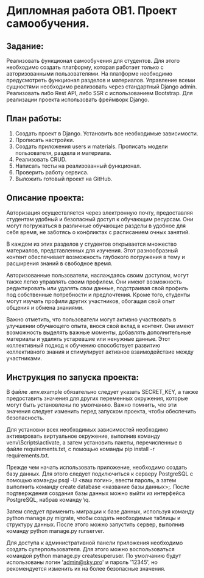 # Дипломная работа OB1. Проект самообучения.
## Задание:
Реализовать функционал самообучения для студентов. Для этого необходимо создать платформу, которая работает только с авторизованными пользователями. На платформе необходимо предусмотреть функционал разделов и материалов. Управление всеми сущностями необходимо реализовать через стандартный Django admin. Реализовать либо Rest API, либо SSR с использованием Bootstrap. Для реализации проекта использовать фреймворк Django.
## План работы:
1) Создать проект в Django. Установить все необходимые зависимости.
2) Прописать настройки.
3) Создать приложения users и materials. Прописать модели пользователя, раздела и материала.
4) Реализовать CRUD.
5) Написать тесты на реализованный функционал.
6) Проверить работу сервиса.
7) Выложить готовый проект на GitHub.
## Описание проекта:
Авторизация осуществляется через электронную почту, предоставляя студентам удобный и безопасный доступ к обучающим ресурсам. Они могут погружаться в различные обучающие разделы в удобное для себя время, не заботясь о конфликтах с расписанием очных занятий.

В каждом из этих разделов у студентов открывается множество материалов, представленных для изучения. Этот разнообразный контент обеспечивает возможность глубокого погружения в тему и расширения знаний в свободное время.

Авторизованные пользователи, наслаждаясь своим доступом, могут также легко управлять своим профилем. Они имеют возможность редактировать или удалять свои данные, подстраивая свой профиль под собственные потребности и предпочтения. Кроме того, студенты могут изучать профили других участников, обогащая свой опыт общения и обмена знаниями.

Важно отметить, что пользователи могут активно участвовать в улучшении обучающего опыта, внося свой вклад в контент. Они имеют возможность выделять важные моменты, добавлять дополнительные материалы и удалять устаревшие или ненужные данные. Этот коллективный подход к обучению способствует развитию коллективного знания и стимулирует активное взаимодействие между участниками.
## Инструкция по запуска проекта:
В файле .env.example обязательно следует указать SECRET_KEY, а также предоставить значения для других переменных окружения, которые могут быть установлены по умолчанию. Важно помнить, что эти значения следует изменить перед запуском проекта, чтобы обеспечить безопасность.

Для установки всех необходимых зависимостей необходимо активировать виртуальное окружение, выполнив команду venv\Scripts\activate, а затем установить пакеты, перечисленные в файле requirements.txt, с помощью команды pip install -r requirements.txt.

Прежде чем начать использовать приложение, необходимо создать базу данных. Для этого следует подключиться к серверу PostgreSQL с помощью команды psql -U <ваш логин>, ввести пароль, а затем выполнить команду create database <название базы данных>;. После подтверждения создания базы данных можно выйти из интерфейса PostgreSQL, набрав команду \q.

Затем следует применить миграции к базе данных, используя команду python manage.py migrate, чтобы создать необходимые таблицы и структуру данных. После этого можно запустить сервер, выполнив команду python manage.py runserver.

Для доступа к административной панели приложения необходимо создать суперпользователя. Для этого можно воспользоваться командой python manage.py createsuperuser. По умолчанию будут использованы логин 'admin@sky.pro' и пароль '12345', но рекомендуется изменить их на более безопасные значения.
